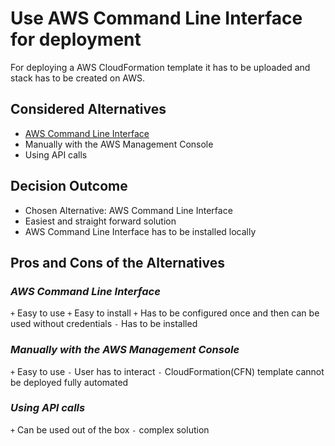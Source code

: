 # Use AWS Command Line Interface for deployment

For deploying a AWS CloudFormation template it has to be uploaded and stack has to be created on AWS.

## Considered Alternatives

* [AWS Command Line Interface](https://aws.amazon.com/de/cli/)
* Manually with the AWS Management Console
* Using API calls

## Decision Outcome

* Chosen Alternative: AWS Command Line Interface
* Easiest and straight forward solution
* AWS Command Line Interface has to be installed locally

## Pros and Cons of the Alternatives <!-- optional -->

### *AWS Command Line Interface*

`+` Easy to use
`+` Easy to install
`+` Has to be configured once and then can be used without credentials
`-` Has to be installed


### *Manually with the AWS Management Console*

`+` Easy to use
`-` User has to interact
`-` CloudFormation(CFN) template cannot be deployed fully automated

### *Using API calls*

`+` Can be used out of the box
`-` complex solution
